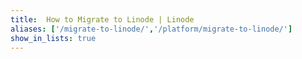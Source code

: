 ```yaml
---
title:  How to Migrate to Linode | Linode
aliases: ['/migrate-to-linode/','/platform/migrate-to-linode/']
show_in_lists: true
---
```


